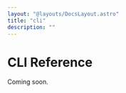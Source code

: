 ```yaml
---
layout: "@layouts/DocsLayout.astro"
title: "cli"
description: ""
---
```


# CLI Reference

Coming soon.